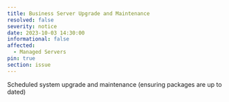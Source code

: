 ```yaml
---
title: Business Server Upgrade and Maintenance
resolved: false
severity: notice
date: 2023-10-03 14:30:00
informational: false
affected:
  - Managed Servers
pin: true
section: issue
---
```


Scheduled system upgrade and maintenance (ensuring packages are up to dated)
